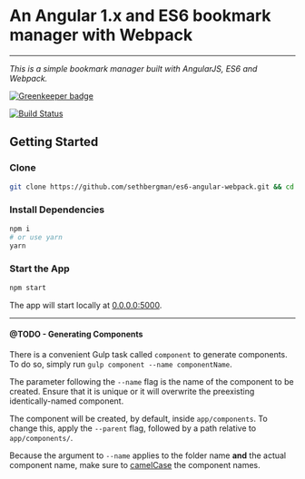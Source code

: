 # An Angular 1.x and ES6 bookmark manager with Webpack
---
_This is a simple bookmark manager built with AngularJS, ES6 and Webpack._

[![Greenkeeper badge](https://badges.greenkeeper.io/sethbergman/es6-angular-webpack.svg)](https://greenkeeper.io/)

[![Build Status](https://travis-ci.org/sethbergman/es6-angular-webpack.svg?branch=master)](https://travis-ci.org/sethbergman/es6-angular-webpack)

## Getting Started

### Clone
```sh
git clone https://github.com/sethbergman/es6-angular-webpack.git && cd es6-angular-webpack
```

### Install Dependencies
```sh
npm i
# or use yarn
yarn
```
### Start the App
```sh
npm start
```
The app will start locally at [0.0.0.0:5000](http://0.0.0.0:5000).

---

#### @TODO - Generating Components
There is a convenient Gulp task called `component` to generate components. To do so, simply run `gulp component --name componentName`.

The parameter following the `--name` flag is the name of the component to be created. Ensure that it is unique or it will overwrite the preexisting identically-named component.

The component will be created, by default, inside `app/components`. To change this, apply the `--parent` flag, followed by a path relative to `app/components/`.

Because the argument to `--name` applies to the folder name **and** the actual component name, make sure to [camelCase](https://www.quora.com/What-is-the-difference-between-Pascal-Case-and-Camel-Case) the component names.
